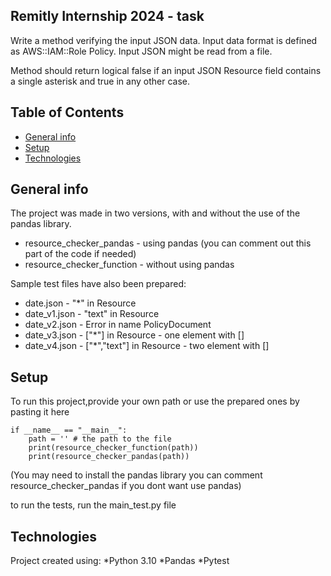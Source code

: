 ## Remitly Internship 2024 - task
Write a method verifying the input JSON data. Input data format is defined as AWS::IAM::Role Policy. Input JSON might be read from a file. 

Method should return logical false if an input JSON Resource field contains a single asterisk and true in any other case. 

## Table of Contents
* [General info](#general_info)
* [Setup](#setup)
* [Technologies](#technologies)

## General info
The project was made in two versions, with and without the use of the pandas library.
* resource_checker_pandas - using pandas (you can comment out this part of the code if needed)
* resource_checker_function - without using pandas

Sample test files have also been prepared:
* date.json - "*" in Resource
* date_v1.json - "text" in Resource
* date_v2.json - Error in name PolicyDocument
* date_v3.json - ["*"] in Resource - one element with []
* date_v4.json - ["*","text"] in Resource - two element with []

## Setup
To run this project,provide your own path or use the prepared ones by pasting it here
```
if __name__ == "__main__":
    path = '' # the path to the file
    print(resource_checker_function(path))
    print(resource_checker_pandas(path))
```
(You may need to install the pandas library you can comment resource_checker_pandas if you dont want use pandas)

to run the tests, run the main_test.py file

## Technologies
Project created using:
*Python 3.10
*Pandas
*Pytest

 
